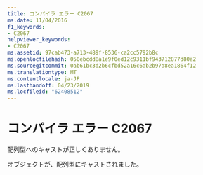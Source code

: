 ```yaml
---
title: コンパイラ エラー C2067
ms.date: 11/04/2016
f1_keywords:
- C2067
helpviewer_keywords:
- C2067
ms.assetid: 97cab473-a713-489f-8536-ca2cc5792b8c
ms.openlocfilehash: 050ebcdd8a1e9f0ed12c9311bf943712877d80a2
ms.sourcegitcommit: 0ab61bc3d2b6cfbd52a16c6ab2b97a8ea1864f12
ms.translationtype: MT
ms.contentlocale: ja-JP
ms.lasthandoff: 04/23/2019
ms.locfileid: "62408512"
---
```

# <a name="compiler-error-c2067"></a>コンパイラ エラー C2067

配列型へのキャストが正しくありません。

オブジェクトが、配列型にキャストされました。